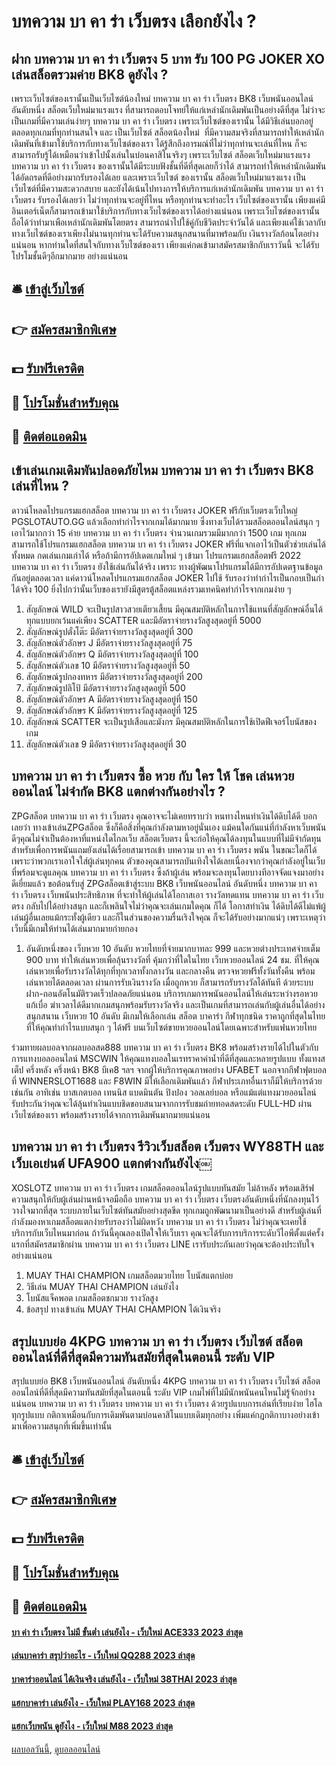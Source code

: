 # บทความ บา คา ร่า เว็บตรง เลือกยังไง ?
## ฝาก บทความ บา คา ร่า เว็บตรง 5 บาท รับ 100 PG JOKER XO เล่นสล็อตรวมค่าย BK8 ดูยังไง ?
เพราะเว็บไซต์ของเรานั้นเป็นเว็บไซต์น้องใหม่ บทความ บา คา ร่า เว็บตรง BK8 เว็บพนันออนไลน์ อันดับหนึ่ง สล็อตเว็บใหม่มาแรงแรง ที่สามารถตอบโจทย์ให้แก่เหล่านักเดิมพันเป็นอย่างดีที่สุด ไม่ว่าจะเป็นเกมที่มีความเล่นง่ายๆ บทความ บา คา ร่า เว็บตรง เพราะเว็บไซต์ของเรานั้น ได้มีวิธีเล่นบอกอยู่ตลอดทุกเกมที่ทุกท่านสนใจ และ เป็นเว็บไซต์ สล็อตน้องใหม่  ที่มีความสมจริงที่สามารถทำให้เหล่านักเดิมพันที่เข้ามาใช้บริการกับทางเว็บไซต์ของเรา ได้รู้สึกถึงอารมณ์ที่ไม่ว่าทุกท่านจะเล่นที่ไหน ก็จะสามารถรับรู้ได้เหมือนว่าเข้าไปนั้งเล่นในบ่อนคาสิโนจริงๆ เพราะเว็บไซต์ สล็อตเว็บใหม่มาแรงแรง บทความ บา คา ร่า เว็บตรง ของเรานั้นได้มีระบบฟังชั้นที่ดีที่สุดเลยก็ว่าได้ สามารถทำให้เหล่านักเดิมพันได้อัดถรดที่ดีอย่างมากรับรองได้เลย และเพราะเว็บไซต์ ของเรานั้น สล็อตเว็บใหม่มาแรงแรง เป็นเว็บไซต์ที่มีความสะดวกสบาย และยังได้เน้นไปทางการให้บริการแก่เหล่านักเดิมพัน บทความ บา คา ร่า เว็บตรง รับรองได้เลยว่า ไม่ว่าทุกท่านจะอยู่ที่ไหน หรือทุกท่านจะทำอะไร เว็บไซต์ของเรานั้น เพียงแค่มีอินเตอร์เน็ตก็สามารถเข้ามาใช้บริการกับทางเว็บไซต์ของเราได้อย่างแน่นอน เพราะเว็บไซต์ของเรานั้นถือได้ว่าทำมาเพือเหล่านักเดิมพันโตยตรง สามารถนำไปใช้คู่กับชีวิตประจำวันได้ และเพียงแค่ใช้เวลากับทางเว็บไซต์ของเราเพียงไม่นานทุกท่านจะได้รับความสนุกสนานที่มาพร้อมกับ เงินรางวัลก้อนโตอย่างแน่นอน หากท่านใดที่สนใจกับทางเว็บไซต์ของเรา เพียงแค่กดเข้ามาสมัครสมาชิกกับเราวันนี้ จะได้รับโปรโมชั้นดีๆอีกมากมาย อย่างแน่นอน

## 🛎 [เข้าสู่เว็บไซต์](https://bit.ly/3SdLNi2)
## 👉 [สมัครสมาชิกพิเศษ](https://bit.ly/3SdLNi2)
## 💵 [รับฟรีเครดิต](https://bit.ly/3dyRKHj)
## 👑 [โปรโมชั่นสำหรับคุณ](https://bit.ly/3dyRKHj)
## 📱 [ติดต่อแอดมิน](https://bit.ly/3dyRKHj)

## เข้าเล่นเกมเดิมพันปลอดภัยไหม บทความ บา คา ร่า เว็บตรง BK8 เล่นที่ไหน ?
ดาวน์โหลดโปรแกรมแฮกสล็อต บทความ บา คา ร่า เว็บตรง JOKER ฟรีกับเว็บตรงเว็บใหญ่ PGSLOTAUTO.GG แล้วเลือกทำกำไรจากเกมได้มากมาย ซึ่งทางเว็บได้รวมสล็อตออนไลน์สนุก ๆ เอาไว้มากกว่า 15 ค่าย บทความ บา คา ร่า เว็บตรง จำนวนเกมรวมมีมากกว่า 1500 เกม ทุกเกมสามารถใช้โปรแกรมแฮกสล็อต บทความ บา คา ร่า เว็บตรง JOKER ฟรีที่แจกเอาไว้เป็นตัวช่วยเล่นได้ทั้งหมด กดเล่นเกมเก่าได้ หรือถ้ามีการอัปเดตเกมใหม่ ๆ เข้ามา โปรแกรมแฮกสล็อตฟรี 2022 บทความ บา คา ร่า เว็บตรง ยังใช้เล่นกันได้จริง เพราะ ทางผู้พัฒนาโปรแกรมได้มีการอัปเดตฐานข้อมูลกันอยู่ตลอดเวลา แค่ดาวน์โหลดโปรแกรมแฮกสล็อต JOKER ไปใช้ รับรองว่าทำกำไรเป็นกอบเป็นกำได้จริง 100 ยิ่งไปกว่านั้นเว็บของเรายังมีสูตรตู้สล็อตแหล่งรวมเทคนิคทำกำไรจากเกมง่าย ๆ
1. สัญลักษณ์ WILD จะเป็นรูปสาวสวยเตียวเสี้ยน มีคุณสมบัติหลักในการใช้แทนที่สัญลักษณ์อื่นได้ทุกแบบยกเว้นแค่เพียง SCATTER และมีอัตราจ่ายรางวัลสูงสุดอยู่ที่ 5000
2. สัญลักษณ์รูปตั๋งโต๊ะ มีอัตราจ่ายรางวัลสูงสุดอยู่ที่ 300
3. สัญลักษณ์ตัวอักษร J มีอัตราจ่ายรางวัลสูงสุดอยู่ที่ 75
4. สัญลักษณ์ตัวอักษร Q มีอัตราจ่ายรางวัลสูงสุดอยู่ที่ 100
5. สัญลักษณ์ตัวเลข 10 มีอัตราจ่ายรางวัลสูงสุดอยู่ที่ 50
6. สัญลักษณ์รูปกองทหาร มีอัตราจ่ายรางวัลสูงสุดอยู่ที่ 200
7. สัญลักษณ์รูปลิโป้ มีอัตราจ่ายรางวัลสูงสุดอยู่ที่ 500
8. สัญลักษณ์ตัวอักษร A มีอัตราจ่ายรางวัลสูงสุดอยู่ที่ 150
9. สัญลักษณ์ตัวอักษร K มีอัตราจ่ายรางวัลสูงสุดอยู่ที่ 125
10. สัญลักษณ์ SCATTER จะเป็นรูปเสือและมังกร มีคุณสมบัติหลักในการใช้เปิดฟีเจอร์โบนัสของเกม
11. สัญลักษณ์ตัวเลข 9 มีอัตราจ่ายรางวัลสูงสุดอยู่ที่ 30

## บทความ บา คา ร่า เว็บตรง ซื้อ หวย กับ ใคร ให้ โชค เล่นหวยออนไลน์ ไม่จำกัด BK8 แตกต่างกันอย่างไร ?
ZPGสล็อต บทความ บา คา ร่า เว็บตรง คุณอาจจะไม่เคยทราบว่า หนทางไหนทำเงินได้ดิบได้ดี บอกเลยว่า ทางเข้าเล่นZPGสล็อต ซึ่งก็คือสิ่งที่คุณกำลังตามหาอยู่นั่นเอง แม้คนใดกันแน่ที่กำลังหาเว็บพนันดีๆคุณไม่จำเป็นต้องหาที่แหน่งใดไกลเว็บ สล็อตเว็บตรง นี้จะก่อให้คุณได้ลงทุนในแบบที่ไม่มีจำกัดทุนสำหรับเพื่อการพนันแถมยังเล่นได้เรื่อยสามารถเข้า บทความ บา คา ร่า เว็บตรง พนัน ในขณะใดก็ได้ เพราะว่าพวกเราเอาใจใส่ผู้เล่นทุกคน ตัวของคุณสามารถบันเทิงใจได้เลยเนื่องจากว่าคุณกำลังอยู่ในเว็บที่พร้อมจะดูแลคุณ บทความ บา คา ร่า เว็บตรง ซึ่งถ้าผู้เล่น พร้อมจะลงทุนโดยบางทีอาจจัดแจงมาอย่างดีเยี่ยมแล้ว ขอต้อนรับสู่ ZPGสล็อตเข้าสู่ระบบ BK8 เว็บพนันออนไลน์ อันดับหนึ่ง บทความ บา คา ร่า เว็บตรง เว็บพนันประสิทธิภาพ ที่จะทำให้ผู้เล่นได้โอกาสเอา รางวัลทดแทน บทความ บา คา ร่า เว็บตรง กลับไปได้อย่างสนุก และก็เพลินใจไม่ว่าคุณจะเล่นเกมใดคุณ ก็ได้ โอกาสทำเงิน ได้ดิบได้ดีไม่แพ้ผู้เล่นผู้อื่นเลยแม้กระทั้งผู้เดียว และก็ในส่วนของความรื่นเริงใจคุณ ก็จะได้รับอย่างมากแน่ๆ เพราะเหตุว่าเว็บนี้มีเกมให้ท่านได้เล่นมากมายก่ายกอง
1. อันดับหนึ่งของ เว็บหวย 10 อันดับ หวยไทยที่จ่ายมากบาทละ 999 และหวยต่างประเทศจ่ายเต็ม 900 บาท ทำให้เล่นหวยเพื่อลุ้นรางวัลที่ คุ้มกว่าที่ใดในไทย เว็บหวยออนไลน์ 24 ชม. ที่ให้คุณเล่นหวยเพื่อรับรางวัลได้ทุกที่ทุกเวลาทั้งกลางวัน และกลางคืน ตรวจหวยฟรีทั้งวันทั้งคืน พร้อมเล่นหวยได้ตลอดเวลา ผ่านการรับเงินรางวัล เมื่อถูกหวย ก็สามารถรับรางวัลได้ทันที ด้วยระบบฝาก-ถอนอัตโนมัติรวดเร็วปลอดภัยแน่นอน บริการเกมการพนันออนไลน์ให้เล่นระหว่างรอหวยแก้เบื่อ ฆ่าเวลาได้ดีมากเกมสนุกพร้อมรับรางวัลจริง และเป็นเกมที่สามารถเล่นกับผู้เล่นอื่นได้อย่างสนุกสนาน เว็บหวย 10 อันดับ มีเกมให้เลือกเล่น สล็อต บาคาร่า กีฬาทุกชนิด ราคาถูกที่สุดในไทย ที่ให้คุณทำกำไรแบบสนุก ๆ ได้ฟรี บนเว็บไซต์ขายหวยออนไลน์โดยเฉพาะสำหรับแฟนหวยไทย

ร่วมทายผลบอลจากผลบอลสด888 บทความ บา คา ร่า เว็บตรง BK8 พร้อมสร้างรายได้ไปในตัวกับการแทงบอลออนไลน์ MSCWIN ให้คุณแทงบอลในเรทราคาค่าน้ำที่ดีที่สุดและหลายรูปแบบ ทั้งแทงสเต็ป ครึ่งหลัง ครึ่งหน้า BK8 บีเค8 ฯลฯ จากผู้ให้บริการคุณภาพอย่าง UFABET นอกจากกีฬาฟุตบอลที่ WINNERSLOT1688 และ F8WIN มีให้เลือกเดิมพันแล้ว กีฬาประเภทอื่นเราก็มีให้บริการด้วยเช่นกัน อาทิเช่น บาสเกตบอล เทนนิส แบดมินตัน ปิงปอง วอลเลย์บอล หรือแม้แต่แทงมวยออนไลน์ รับประกันว่าคุณจะได้ลุ้นทำเงินแบบชิดขอบสนามจากการรับชมถ่ายทอดสดระดับ FULL-HD ผ่านเว็บไซต์ของเรา พร้อมสร้างรายได้จากการเดิมพันมากมายแน่นอน

## บทความ บา คา ร่า เว็บตรง รีวิวเว็บสล็อต เว็บตรง WY88TH และเว็บเอเย่นต์ UFA900 แตกต่างกันยังไง￼
XOSLOTZ บทความ บา คา ร่า เว็บตรง เกมสล็อตออนไลน์รูปแบบทันสมัย ไม่ล้าหลัง พร้อมเสิร์ฟความสนุกให้กับผู้เล่นผ่านหน้าจอมือถือ บทความ บา คา ร่า เว็บตรง เว็บตรงอันดับหนึ่งที่นักลงทุนไว้วางใจมากที่สุด ระบบภายในเว็บไซต์ทันสมัยอย่างสุดขีด ทุกเกมถูกพัฒนามาเป็นอย่างดี สำหรับผู้เล่นที่กำลังมองหาเกมสล็อตแตกง่ายรับรองว่าไม่ผิดหวัง บทความ บา คา ร่า เว็บตรง ไม่ว่าคุณจะเคยใช้บริการกับเว็บไหนมาก่อน ถ้าวันนี้คุณลองเปิดใจให้เว็บเรา คุณจะได้รับการบริการระดับวีไอพีตั้งแต่ครั้งแรกที่สมัครสมาชิกผ่าน บทความ บา คา ร่า เว็บตรง LINE เรารับประกันเลยว่าคุณจะต้องประทับใจอย่างแน่นอน
1. MUAY THAI CHAMPION เกมสล็อตมวยไทย โบนัสแตกบ่อย
2. วิธีเล่น MUAY THAI CHAMPION เล่นยังไง
3. โบนัสแจ็คพอต เกมสล็อตชกมวย รางวัลสูง
4. ข้อสรุป ทางเข้าเล่น MUAY THAI CHAMPION ได้เงินจริง

## สรุปแบบย่อ 4KPG บทความ บา คา ร่า เว็บตรง เว็บไซต์ สล็อตออนไลน์ที่ดีที่สุดมีความทันสมัยที่สุดในตอนนี้ ระดับ VIP
สรุปแบบย่อ BK8 เว็บพนันออนไลน์ อันดับหนึ่ง 4KPG บทความ บา คา ร่า เว็บตรง เว็บไซต์ สล็อตออนไลน์ที่ดีที่สุดมีความทันสมัยที่สุดในตอนนี้ ระดับ VIP เกมไพ่ที่ไม่มีนักพนันคนไหนไม่รู้จักอย่างแน่นอน บทความ บา คา ร่า เว็บตรง บทความ บา คา ร่า เว็บตรง ด้วยรูปแบบการเล่นที่เรียบง่าย ไฮโลทุกรูปแบบ กติกาเหมือนกับการเดิมพันตามบ่อนคาสิโนแบบเดิมทุกอย่าง เพิ่มแค่กฎกติกาบางอย่างเข้ามาเพื่อความสนุกที่เพิ่มขึ้นเท่านั้น

## 🛎 [เข้าสู่เว็บไซต์](https://bit.ly/3SdLNi2)
## 👉 [สมัครสมาชิกพิเศษ](https://bit.ly/3SdLNi2)
## 💵 [รับฟรีเครดิต](https://bit.ly/3dyRKHj)
## 👑 [โปรโมชั่นสำหรับคุณ](https://bit.ly/3dyRKHj)
## 📱 [ติดต่อแอดมิน](https://bit.ly/3dyRKHj)

#### [บา ค่า ร่า เว็บตรง ไม่มี ขั้นต่ำ เล่นยังไง - เว็บใหม่ ACE333 2023 ล่าสุด](https://atom.io/themes/บา%20ค่า%20ร่า%20เว็บตรง%20ไม่มี%20ขั้นต่ำ%20เล่นยังไง%20-%20เว็บใหม่%20ace333%202023%20ล่าสุด)
#### [เล่นบาคาร่า สรุปว่าอะไร - เว็บใหม่ QQ288 2023 ล่าสุด](https://atom.io/themes/เล่นบาคาร่า%20สรุปว่าอะไร%20-%20เว็บใหม่%20qq288%202023%20ล่าสุด)
#### [บาคาร่าออนไลน์ ได้เงินจริง เล่นยังไง - เว็บใหม่ 38THAI 2023 ล่าสุด](https://atom.io/themes/บาคาร่าออนไลน์%20ได้เงินจริง%20เล่นยังไง%20-%20เว็บใหม่%2038thai%202023%20ล่าสุด)
#### [แฮกบาคาร่า เล่นยังไง - เว็บใหม่ PLAY168 2023 ล่าสุด](https://atom.io/themes/แฮกบาคาร่า%20เล่นยังไง%20-%20เว็บใหม่%20play168%202023%20ล่าสุด)
#### [แฮกเว็บพนัน ดูยังไง - เว็บใหม่ M88 2023 ล่าสุด](https://atom.io/themes/แฮกเว็บพนัน%20ดูยังไง%20-%20เว็บใหม่%20m88%202023%20ล่าสุด)

[ผลบอลวันนี้](https://siamsport.tv "ผลบอลวันนี้"), [ดูบอลออนไลน์](https://siamsport.tv/ดูบอลสด "ดูบอลออนไลน์")